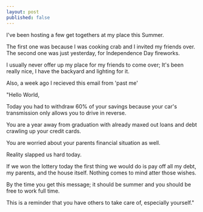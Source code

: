 ```yaml
---
layout: post
published: false
---
```


I've been hosting a few get togethers at my place this Summer. 

The first one was because I was cooking crab and I invited my friends over.
The second one was just yesterday, for Independence Day fireworks. 

I usually never offer up my place for my friends to come over;
It's been really nice, I have the backyard and lighting for it. 



Also, a week ago I recieved this email from 'past me' 

"Hello World,

Today you had to withdraw 60% of your savings because your car's transmission only allows you to drive in reverse.

You are a year away from graduation with already maxed out loans and debt crawling up your credit cards.

You are worried about your parents financial situation as well.

Reality slapped us hard today.

If we won the lottery today the first thing we would do is pay off all my debt, my parents, and the house itself. Nothing comes to mind atter those wishes.

By the time you get this message; it should be summer and you should be free to work full time.

This is a reminder that you have others to take care of, especially yourself."

